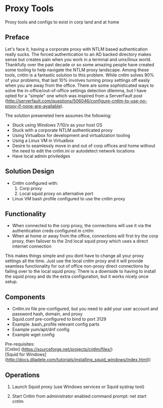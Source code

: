 # Proxy Tools
Proxy tools and configs to exist in corp land and at home

Preface
----------
Let's face it, having a corporate proxy with NTLM based authentication really sucks.
The forced authentication to an AD backed directory makes sense but creates pain when you work in a terminal and unix/linux world.
Thankfully over the past decade or so some amazing people have created some tooling to help navigate the NTLM proxy landscape.
Among these tools, cntlm is a fantastic solution to this problem.  While cntlm solves 90% of your problems, that last 10% involves turning proxy settings off easily when you are away from the office.
There are some sophisticated ways to solve the in-office/out-of-office settings detection dilemma, but I have opted for a "simple" one which was inspired from a ServerFault post (http://serverfault.com/questions/506046/configure-cntlm-to-use-no-proxy-if-none-are-available).

The solution preseneted here assumes the following:
* Stuck using Windows 7/10/x as your host OS
* Stuck with a corporate NTLM authenticated proxy
* Using Virtualbox for development and virtualization tooling
* Using a Linux VM in Virtualbox
* Desire to seamlessly move in and out of corp offices and home without the need to edit the cntlm.ini or autodetect network locations
* Have local admin priviledges

Solution Design
------------------
* Cntlm configured with:
	1. Corp proxy
	2. Local squid proxy on alternative port
* Linux VM bash profile configured to use the cntlm proxy


Functionality
---------------
* When connected to the corp proxy, the connections will use it via the authentication creds configured in cntlm
* When at home or away from the office, connections will first try the corp proxy, then failover to the 2nd local squid proxy which uses a direct internet connection

This makes things simple and you dont have to change all your proxy settings all the time.  Just use the local cntlm proxy and it will provide seamless functionality for out of office non-proxy direct connections
by failing over to the local squid proxy.  There is a downside to having to install the squid proxy and do the extra configuration, but it works nicely once setup.


Components
--------------
* Cntlm.ini file pre-configured, but you need to add your user account and password hash, domain, and proxy
* Squid.conf pre-configured to bind to port 3129
* Example .bash_profile relevant config parts
* Example yum/apt/dnf config
* Example wget config

Pre-requisites:  
[Cntlm] (https://sourceforge.net/projects/cntlm/files/)  
[Squid for Windows] (http://docs.diladele.com/tutorials/installing_squid_windows/index.html))   


Operations
------------
1. Launch Squid proxy (use Windows services or Squid systray tool)

2. Start Cntlm from administrator enabled command prompt:  net start cntlm









